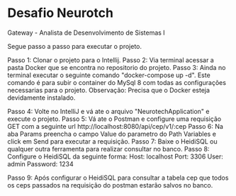# Desafio Neurotch
Gateway - Analista de Desenvolvimento de Sistemas I


Segue passo a passo para executar o projeto.

Passo 1: Clonar o projeto para o Intellij.
Passo 2: Via terminal acessar a pasta Docker que se encontra no repositorio do projeto.
Passo 3: Ainda no terminal executar o seguinte comando "docker-compose up -d".
Este comando é para subir o container do MySql 8 com todas as configurações necessarias para o projeto.
Observação: Precisa que o Docker esteja devidamente instalado.

Passo 4: Volte no IntelliJ e vá ate o arquivo "NeurotechApplication" e execute o projeto.
Passo 5: Vá ate o Postman e configure uma requisição GET com a seguinte url http://localhost:8080/api/cep/v1/:cep
Passo 6: Na aba Params preencha o campo Value do parametro do Path Variables e click em Send para executar a requisição.
Passo 7: Baixe o HeidiSQL ou qualquer outra ferramenta para realizar consultar no banco.
Passo 8: Configure o HeidiSQL da seguinte forma:
Host: localhost
Port: 3306
User: admin
Password: 1234

Passo 9: Após configurar o HeidiSQL para consultar a tabela cep que todos os ceps passados na requisição do postman estarão salvos no banco.

